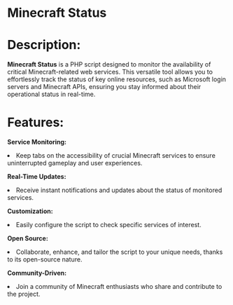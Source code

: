 # Minecraft Status

# Description:
<b>Minecraft Status</b> is a PHP script designed to monitor the availability of critical Minecraft-related web services. This versatile tool allows you to effortlessly track the status of key online resources, such as Microsoft login servers and Minecraft APIs, ensuring you stay informed about their operational status in real-time.

# Features:
<b>Service Monitoring:</b>
<li>Keep tabs on the accessibility of crucial Minecraft services to ensure uninterrupted gameplay and user experiences.</li>

<b>Real-Time Updates:</b>
<li>Receive instant notifications and updates about the status of monitored services.</li>

<b>Customization:</b>
<li>Easily configure the script to check specific services of interest.</li>

<b>Open Source:</b>
<li>Collaborate, enhance, and tailor the script to your unique needs, thanks to its open-source nature.</li>

<b>Community-Driven:</b>
<li>Join a community of Minecraft enthusiasts who share and contribute to the project.</li>